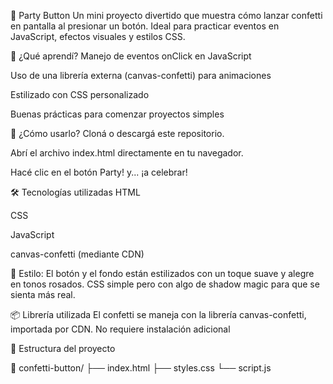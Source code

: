 
🎉 Party Button
Un mini proyecto divertido que muestra cómo lanzar confetti en pantalla al presionar un botón. Ideal para practicar eventos en JavaScript, efectos visuales y estilos CSS.

🧠 ¿Qué aprendí?
Manejo de eventos onClick en JavaScript

Uso de una librería externa (canvas-confetti) para animaciones

Estilizado con CSS personalizado

Buenas prácticas para comenzar proyectos simples

🚀 ¿Cómo usarlo?
Cloná o descargá este repositorio.

Abrí el archivo index.html directamente en tu navegador.

Hacé clic en el botón Party! y... ¡a celebrar!

🛠️ Tecnologías utilizadas
HTML

CSS

JavaScript

canvas-confetti (mediante CDN)

💅 Estilo: 
El botón y el fondo están estilizados con un toque suave y alegre en tonos rosados. CSS simple pero con algo de shadow magic para que se sienta más real.

📦 Librería utilizada
El confetti se maneja con la librería canvas-confetti, importada por CDN. No requiere instalación adicional


<script src="https://cdn.jsdelivr.net/npm/canvas-confetti@1.6.0/dist/confetti.browser.min.js"></script>


📁 Estructura del proyecto


📁 confetti-button/
├── index.html
├── styles.css
└── script.js

